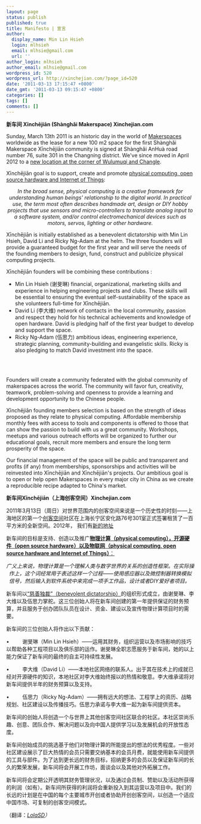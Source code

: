 ```yaml
---
layout: page
status: publish
published: true
title: Manifesto | 宣言
author:
  display_name: Min Lin Hsieh
  login: mlhsieh
  email: mlhsie@gmail.com
  url: ''
author_login: mlhsieh
author_email: mlhsie@gmail.com
wordpress_id: 520
wordpress_url: http://xinchejian.com/?page_id=520
date: '2011-03-13 17:15:47 +0800'
date_gmt: '2011-03-13 09:15:47 +0800'
categories: []
tags: []
comments: []
---
```

<p><!--:en-->
<div id="_mcePaste"><strong>新车间 Xīnchējiān (Sh&agrave;nghǎi Makerspace) Xinchejian.com</strong></div></p>
<div></div></p>
<div>Sunday, March 13th 2011 is an historic day in the world of <a href="http://hackerspaces.org/wiki/Hackerspaces">Makerspaces</a> worldwide as the&nbsp;lease for a new 100 m2&nbsp;space for the first Sh&agrave;nghǎi Makerspace Xīnchējiān community is&nbsp;signed at Sh&agrave;nghǎi AnHu&agrave; road number 76, suite 301 in the Changn&iacute;ng district. We've since moved in April 2012 to a <a href="http://xinchejian.com/contact-us/">new location at the corner of Wulumuqi and Changle</a>.</div></p>
<div id="_mcePaste">Xīnchējiān goal is to support, create and promote <a href="http://en.wikipedia.org/wiki/Physical_computing">physical computing, open source hardware and Internet of Things</a>:</div></p>
<div style="text-align: center;"><em>In the broad sense, physical computing is a creative framework for understanding&nbsp;human beings' relationship to the digital world. In practical use, the term most often&nbsp;describes handmade art, design or DIY hobby projects that use sensors and&nbsp;micro-controllers to translate analog input to a software system, and/or control electromechanical devices such as motors, servos, lighting or other hardware.</em></div></p>
<div>Xīnchējiān is initially established as a benevolent dictatorship with Min Lin Hsieh, David Li&nbsp;and Ricky Ng-Adam at the helm. The three founders will provide a guaranteed budget for the&nbsp;first year and will serve the needs of the founding members to design, fund, construct and&nbsp;publicize physical computing projects.</div></p>
<div id="_mcePaste">Xīnchējiān founders will be combining these contributions :</div></p>
<div id="_mcePaste">
<ul>
<li>Min Lin Hsieh (谢旻琳) financial, organizational, marketing skills and experience in&nbsp;helping engineering projects and clubs. These skills will be essential to ensuring the&nbsp;eventual self-sustainability of the space as she volunteers full-time for Xīnchējiān.</li>
<li>David Li (李大维) network of contacts in the local community, passion and respect they hold for&nbsp;his technical achievements and knowledge of open hardware. David is pledging&nbsp;half of the first year budget to develop and support the space.</li>
<li>Ricky Ng-Adam (伍思力) ambitious ideas, engineering experience, strategic planning,&nbsp;community-building and evangelistic skills. Ricky is also pledging to match David&nbsp;investment into the space.</li><br />
</ul><br />
</div></p>
<div id="_mcePaste">Founders will create a community federated with the global community of makerspaces&nbsp;across the world. The community will favor fun, creativity, teamwork, problem-solving and&nbsp;openness to provide a learning and development opportunity to the Chinese people.</div></p>
<div>Xīnchējiān founding members selection is based on the strength of ideas proposed as they&nbsp;relate to physical computing. Affordable membership monthly fees with access to tools and&nbsp;components is offered to those that can show the passion to build with us a great community.&nbsp;Workshops, meetups and various outreach efforts will be organized to further our educational&nbsp;goals, recruit more members and ensure the long term prosperity of the space.</div></p>
<div>Our financial management of the space will be public and transparent and profits (if any)&nbsp;from memberships, sponsorships and activities will be reinvested into Xīnchējiān and&nbsp;Xīnchējiān's projects. Our ambitious goal is to open or help open Makerspaces in every major&nbsp;city in China as we create a reproducible recipe adapted to China's market.</div><!--:--><!--:zh-->
<p><strong>新车间X</strong><strong>īnch</strong><strong>ēji</strong><strong>ān</strong><strong>（上海创客空间）Xinchejian.com</strong></p></p>
<p>2011年3月13日（周日）对世界范围内的创客空间来说是一个历史性的时刻&mdash;&mdash;上海地区的第一个<a href="http://hackerspaces.org/wiki/Hackerspaces">创客空间</a>社区在上海长宁区安化路76号301室正式签署租赁了一百平方米的全新空间。2012年， 我们有<a href="http://xinchejian.com/contact-us/">新的地址</a></p></p>
<p>新车间的目标是支持、创造以及推广<a href="http://en.wikipedia.org/wiki/Physical_computing"><strong>物理计算（</strong><strong>physical computing</strong><strong>），开源硬件（open source hardware</strong><strong>）以及物联网（physical computing, open source hardware and Internet of Things</strong><strong>）</strong>：</a></p></p>
<p align="center"><em>广义上来说，物理计算是一个理解人类与数字世界的关系的创造性框架。在实际操作上，这个词经常用于表述这样一个过程&mdash;&mdash;使用感应器以及微控制器转换模拟信号，然后输入到软件系统中来完成一项手工作品，设计或者DIY</em><em>爱好者项目。</em><em>&nbsp;</em></p></p>
<p>新车间以<a href="http://en.wikipedia.org/wiki/Benevolent_Dictator_for_Life">&ldquo;慈善独裁&rdquo;（benevolent dictatorship）</a>的组织形式成立，由谢旻琳、李大维以及伍思力掌舵。这三位创始人将在新车间创建的第一年提供保证的财务预算，并且服务于创办团队队员在设计、资金、建设以及宣传物理计算项目时的需要。</p></p>
<p>新车间的三位创始人将作出以下贡献：</p></p>
<p>&bull;&nbsp;&nbsp;&nbsp;&nbsp;&nbsp;&nbsp;&nbsp;&nbsp; 谢旻琳（Min Lin Hsieh）&mdash;&mdash;运用其财务，组织运营以及市场影响的技巧以帮助各种工程项目以及俱乐部的运作。谢旻琳全职志愿服务于新车间，她的以上能力保证了新车间的最终的自主可持续性发展。</p></p>
<p>&bull;&nbsp;&nbsp;&nbsp;&nbsp;&nbsp;&nbsp;&nbsp;&nbsp; 李大维（David Li）&mdash;&mdash;本地社区网络的联系人。出于其在技术上的成就已经对开源硬件的知识，本地社区对李大维始终报以的热情和敬意。李大维承诺将对新车间提供半年的财务预算以及支持。</p></p>
<p>&bull;&nbsp;&nbsp;&nbsp;&nbsp;&nbsp;&nbsp;&nbsp;&nbsp; 伍思力（Ricky Ng-Adam）&mdash;&mdash;拥有远大的想法、工程学上的资历、战略规划、社区建设以及传播技巧。伍思力承诺与李大维一起为新车间提供资本。</p></p>
<p>新车间的创始人将创造一个与世界上其他创客空间社区联合的社区。本社区崇尚乐趣、创意、团队合作、解决问题以及向中国人提供学习以及发展机会的开放性态度。</p></p>
<p>新车间创始成员的挑选基于他们对物理计算的所能提出的想法的优秀程度。一些对社区建设展示了巨大热情的会员只需要交纳基本的会员月费，就能使用新车间提供的工具与部件。为了达到更长远的财务目标，招纳更多的会员以及保证新车间的长久的繁荣发展，新车间将会开展工作坊，面谈会以及其他对外拓展工作。</p></p>
<p>新车间将会定期公开透明其财务管理状况，以及通过会员制、赞助以及活动所获得的利润（如有）。新车间所获得的利润将会重新投入到其运营以及项目中。我们的长远的计划是在中国的每个主要城市开创或者协助开创创客空间，以创造一个适应中国市场、可复制的创客空间模式。</p></p>
<p>（翻译：<em><a href="http://www.weibo.com/lolasd">LolaSD</a>）</em></p><!--:--></p>
